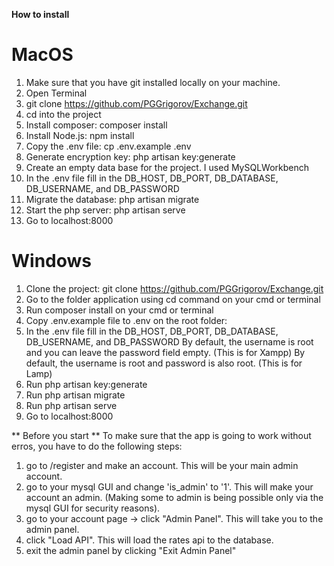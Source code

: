 **How to install**

**MacOS**
====================
1. Make sure that you have git installed locally on your machine.
2. Open Terminal
3. git clone https://github.com/PGGrigorov/Exchange.git
4. cd into the project
5. Install composer: composer install
6. Install Node.js: npm install
7. Copy the .env file: cp .env.example .env
8. Generate encryption key: php artisan key:generate
9. Create an empty data base for the project. I used MySQLWorkbench
10. In the .env file fill in the DB_HOST, DB_PORT, DB_DATABASE, DB_USERNAME, and DB_PASSWORD
11. Migrate the database: php artisan migrate
12. Start the php server: php artisan serve
13. Go to localhost:8000


**Windows**
====================
1. Clone the project: git clone https://github.com/PGGrigorov/Exchange.git
2. Go to the folder application using cd command on your cmd or terminal
3. Run composer install on your cmd or terminal
4. Copy .env.example file to .env on the root folder:
5. In the .env file fill in the DB_HOST, DB_PORT, DB_DATABASE, DB_USERNAME, and DB_PASSWORD
By default, the username is root and you can leave the password field empty. (This is for Xampp)
By default, the username is root and password is also root. (This is for Lamp)
6. Run php artisan key:generate
7. Run php artisan migrate
8. Run php artisan serve
9. Go to localhost:8000


** Before you start **
To make sure that the app is going to work without erros, you have to do the following steps:
1. go to /register and make an account. This will be your main admin account.
2. go to your mysql GUI and change 'is_admin' to '1'. This will make your account an admin. (Making some to admin is being possible only via the mysql GUI for security reasons).
3. go to your account page -> click "Admin Panel". This will take you to the admin panel.
4. click "Load API". This will load the rates api to the database.
5. exit the admin panel by clicking "Exit Admin Panel"